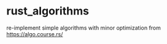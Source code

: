 # rust_algorithms
re-implement simple algorithms with minor optimization from https://algo.course.rs/
